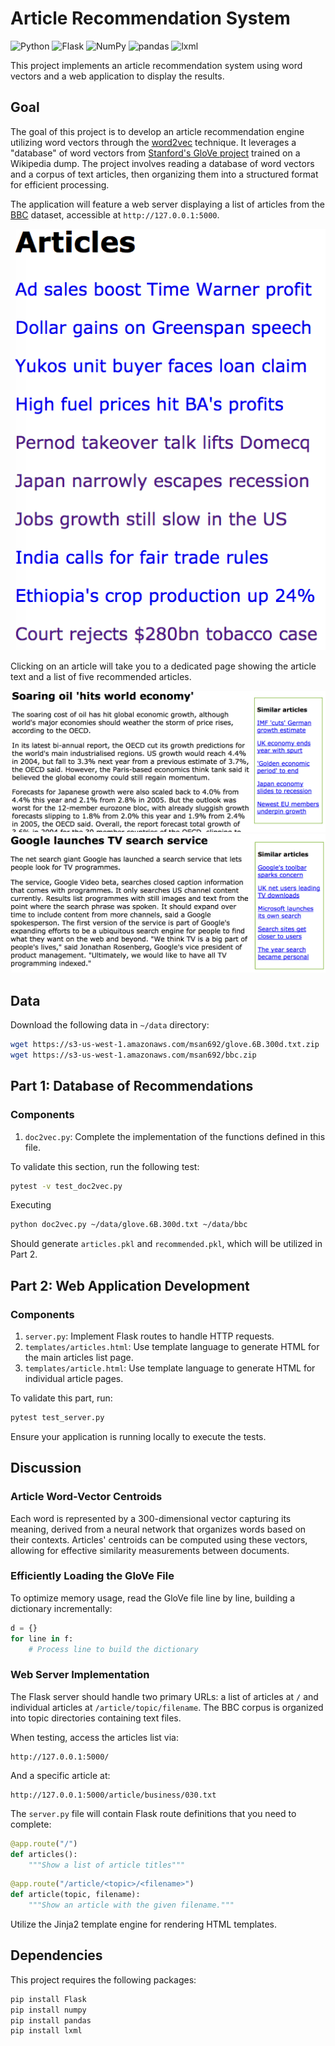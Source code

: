 # Article Recommendation System

![Python](https://img.shields.io/badge/Python-blue)
![Flask](https://img.shields.io/badge/Flask-orange)
![NumPy](https://img.shields.io/badge/NumPy-red)
![pandas](https://img.shields.io/badge/pandas-green)
![lxml](https://img.shields.io/badge/lxml-lightgrey)

This project implements an article recommendation system using word vectors and a web application to display the results.

## Goal

The goal of this project is to develop an article recommendation engine utilizing word vectors through the [word2vec](http://arxiv.org/pdf/1301.3781.pdf) technique. It leverages a "database" of word vectors from [Stanford's GloVe project](https://nlp.stanford.edu/projects/glove/) trained on a Wikipedia dump. The project involves reading a database of word vectors and a corpus of text articles, then organizing them into a structured format for efficient processing.

The application will feature a web server displaying a list of articles from the [BBC](http://mlg.ucd.ie/datasets/bbc.html) dataset, accessible at `http://127.0.0.1:5000`.

![Articles List](./figures/articles.png)

Clicking on an article will take you to a dedicated page showing the article text and a list of five recommended articles.

![Article Page](./figures/article1.png)
![Article Recommendations](./figures/article2.png)

## Data
Download the following data in `~/data` directory:

```bash
wget https://s3-us-west-1.amazonaws.com/msan692/glove.6B.300d.txt.zip
wget https://s3-us-west-1.amazonaws.com/msan692/bbc.zip
```

## Part 1: Database of Recommendations

### Components

1. `doc2vec.py`: Complete the implementation of the functions defined in this file.

To validate this section, run the following test:

```bash
pytest -v test_doc2vec.py
```

Executing

```bash
python doc2vec.py ~/data/glove.6B.300d.txt ~/data/bbc
```

Should generate `articles.pkl` and `recommended.pkl`, which will be utilized in Part 2.

## Part 2: Web Application Development

### Components

1. `server.py`: Implement Flask routes to handle HTTP requests.
2. `templates/articles.html`: Use template language to generate HTML for the main articles list page.
3. `templates/article.html`: Use template language to generate HTML for individual article pages.

To validate this part, run:

```bash
pytest test_server.py
```

Ensure your application is running locally to execute the tests.

## Discussion

### Article Word-Vector Centroids

Each word is represented by a 300-dimensional vector capturing its meaning, derived from a neural network that organizes words based on their contexts. Articles' centroids can be computed using these vectors, allowing for effective similarity measurements between documents.

### Efficiently Loading the GloVe File

To optimize memory usage, read the GloVe file line by line, building a dictionary incrementally:

```python
d = {}
for line in f:
    # Process line to build the dictionary
```

### Web Server Implementation

The Flask server should handle two primary URLs: a list of articles at `/` and individual articles at `/article/topic/filename`. The BBC corpus is organized into topic directories containing text files.

When testing, access the articles list via:

```
http://127.0.0.1:5000/
```

And a specific article at:

```
http://127.0.0.1:5000/article/business/030.txt
```

The `server.py` file will contain Flask route definitions that you need to complete:

```python
@app.route("/")
def articles():
    """Show a list of article titles"""
```

```python
@app.route("/article/<topic>/<filename>")
def article(topic, filename):
    """Show an article with the given filename."""
```

Utilize the Jinja2 template engine for rendering HTML templates.

## Dependencies

This project requires the following packages:

```bash
pip install Flask
pip install numpy
pip install pandas
pip install lxml
```
